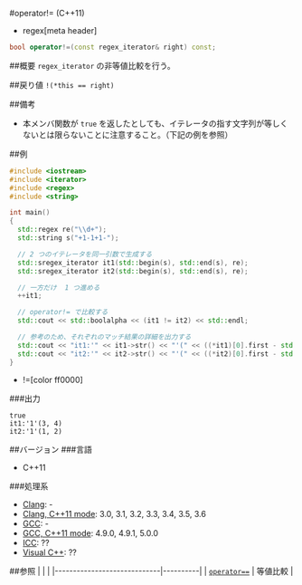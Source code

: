 #operator!= (C++11)
* regex[meta header]

```cpp
bool operator!=(const regex_iterator& right) const;
```

##概要
`regex_iterator` の非等値比較を行う。


##戻り値
`!(*this == right)`


##備考
- 本メンバ関数が `true` を返したとしても、イテレータの指す文字列が等しくないとは限らないことに注意すること。（下記の例を参照）


##例
```cpp
#include <iostream>
#include <iterator>
#include <regex>
#include <string>

int main()
{
  std::regex re("\\d+");
  std::string s("+1-1+1-");

  // 2 つのイテレータを同一引数で生成する
  std::sregex_iterator it1(std::begin(s), std::end(s), re);
  std::sregex_iterator it2(std::begin(s), std::end(s), re);

  // 一方だけ  1 つ進める
  ++it1;

  // operator!= で比較する
  std::cout << std::boolalpha << (it1 != it2) << std::endl;

  // 参考のため、それぞれのマッチ結果の詳細を出力する
  std::cout << "it1:'" << it1->str() << "'(" << ((*it1)[0].first - std::begin(s)) << ", " << ((*it1)[0].second - std::begin(s)) << ')' << std::endl;
  std::cout << "it2:'" << it2->str() << "'(" << ((*it2)[0].first - std::begin(s)) << ", " << ((*it2)[0].second - std::begin(s)) << ')' << std::endl;
}
```
* !=[color ff0000]

###出力
```
true
it1:'1'(3, 4)
it2:'1'(1, 2)
```


##バージョン
###言語
- C++11

###処理系
- [Clang](/implementation.md#clang): -
- [Clang, C++11 mode](/implementation.md#clang): 3.0, 3.1, 3.2, 3.3, 3.4, 3.5, 3.6
- [GCC](/implementation.md#gcc): -
- [GCC, C++11 mode](/implementation.md#gcc): 4.9.0, 4.9.1, 5.0.0
- [ICC](/implementation.md#icc): ??
- [Visual C++](/implementation.md#visual_cpp): ??


##参照
|                             |          |
|-----------------------------|----------|
| [`operator==`](op_equal.md) | 等値比較 |

